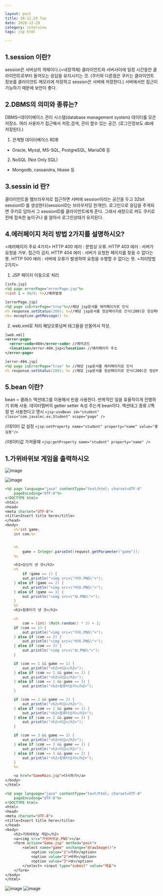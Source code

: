 ```yaml
---

layout: post
title: 20.12.29 Tue
date: 2020-12-29
category: interview
tags: jsp html

---
```


## 1.session 이란?
session은 서버상의 객체이다.(=내장객체)
클라이언트와 서버사이에 일정 시간동안 클라이언트로부터 들어오는 응답을 유지시키는 것. (쿠키와 다른점은 쿠키는 클라이언트 정보를 클라이언트 메모리에 저장하고 session은 서버에 저장한다.)
서버에서만 접근이 가능하기 때문에 보안이 좋다.

## 2.DBMS의 의미와 종류는?
DBMS=데이터베이스 관리 시스템(database management system)
데이터를 모은 저장소. 여러 사용자가 접근해서 저장,검색, 관리 할수 있는 공간. (로그인정보도 db에 저장된다.)

1. 관계형 데이터베이스 RDB
- Oracle, Mysql, MS-SQL, PostgreSQL, MariaDB 등

2. NoSQL (Not Only SQL) 
- Mongodb, cassandra, hbase 등


## 3.sessin id 란?
클라이언트들 웹브라우저로 접근하면 서버에 session이라는 공간을 두고 32bit sessionID 를 생성한다(sessionID는 브라우저당 한개만). 로그인으로 응답을 주게되면 쿠키로 담아서 그 sessionID를 클라이언트에게 준다. 그래서 새창으로 켜도 쿠키로 전에 접속한 놈이구나 를 알아서 로그인상태가 유지된다.

## 4.에러페이지 처리 방법 2가지를 설명하시오?
<에러페이지 주요 4가지>
HTTP 400 에러 : 문법상 오류.
HTTP 403 에러 : 서버가 요청을 거부. 접근이 금지.
HTTP 404 에러 : 서버가 요청한 페이지를 찾을 수 없다는 뜻.
HTTP 500 에러 : 서버에 오류가 발생하여 요청을 수행할 수 없다는 뜻.
<처리방법 2가지>
1. JSP 페이지 이동으로 처리
~~~jsp
[info.jsp]
<%@ page errorPage="errorPage.jsp"%>
<%int i = 40/0;	%>//예외발생
~~~
~~~jsp
[errorPage.jsp]
<%@ page isErrorPage="true"%>//해당 jsp문서를 에러페이지로 인식
<% response.setStatus(200); %>//해당 jsp문서를 정상페이지로 인식(200)은 정상페이지넘버
<%= exception.getMessage() %>
~~~

2. web.xml로 처리
해당오류넘버 태그들을 만들어서 작성.
~~~xml
[web.xml]
<error-page>
  <error-code>404</error-code> //에러코드
  <location>/error-404.jsp</location> //에러페이지 주소
</error-page> 
~~~
~~~jsp
[error-404.jsp]
<%@ page isErrorPage="true" %> //해당 jsp문서를 에러페이지로 인식
<% response.setStatus(200); %> //해당 jsp문서를 정상페이지로 인식(200)은 정상페이지넘버
~~~


## 5.bean 이란?
bean = 클래스
액션태그를 이용해서 빈을 사용한다.
반복적인 일을 효율적이게 진행하기 위해 사용.
데이터멤버의 getter setter 속성 주는게 bean이다.
액션태그 종류
//특정 빈 사용한다고 명시
`<jsp:useBean id="student" class="com.javalec.ex.Student" scope="page" />`

//데이터 값 설정
`<jsp:setProperty name="student" property="name" value="홍길동"/>`

//데이터값 가져올때
`<jsp:getProperty name="student" property="name" />`




## 1.가위바위보 게임을 출력하시오

![image](https://user-images.githubusercontent.com/74958197/103774049-50ac6780-506f-11eb-87c7-bb1d8f7337b8.png)

![image](https://user-images.githubusercontent.com/74958197/103774089-628e0a80-506f-11eb-9fdf-3307a61963db.png)
~~~jsp
<%@ page language="java" contentType="text/html; charset=UTF-8"
	pageEncoding="UTF-8"%>
<!DOCTYPE html>
<html>
<head>
<meta charset="UTF-8">
<title>Insert title here</title>
</head>
<body>
	<%!int game;
	int com;%>


	<%
		game = Integer.parseInt(request.getParameter("game"));
	%>

	<h2>당신이 낸 것</h2>
	<%
		if (game == 1) {
		out.println("<img src=\"가위.PNG\">");
	} else if (game == 2) {
		out.println("<img src=\"바위.PNG\">");
	} else if (game == 3) {
		out.println("<img src=\"보.PNG\">");
	}
	%>
	<h2>컴퓨터가 낸 것</h2>

	<%
		com = (int) (Math.random() * 3) + 1;
	if (com == 1) {
		out.println("<img src=\"가위.PNG\">");
	} else if (com == 2) {
		out.println("<img src=\"바위.PNG\">");
	} else if (com == 3) {
		out.println("<img src=\"보.PNG\">");
	}

	if (com == 1 && game == 1) {
		out.println("<h2>비김</h2>");
	} else if (com == 1 && game == 2) {
		out.println("<h2>이김</h2>");
	} else if (com == 1 && game == 3) {
		out.println("<h2>컴퓨터승리</h2>");
	}

	if (com == 2 && game == 2) {
		out.println("<h2>비김</h2>");
	} else if (com == 2 && game == 1) {
		out.println("<h2>컴퓨터승리</h2>");
	} else if (com == 2 && game == 3) {
		out.println("<h2>이김</h2>");
	}

	if (com == 3 && game == 3) {
		out.println("<h2>비김</h2>");
	} else if (com == 3 && game == 1) {
		out.println("<h2>이김</h2>");
	} else if (com == 3 && game == 2) {
		out.println("<h2>컴퓨터승리</h2>");
	}
	%>

	<a href="GameMain.jsp">다시하기</a>
</body>
</html>
~~~
~~~jsp
<%@ page language="java" contentType="text/html; charset=UTF-8"
	pageEncoding="UTF-8"%>
<!DOCTYPE html>
<html>
<head>
<meta charset="UTF-8">
<title>Insert title here</title>
</head>
<body>
	<h2>가위바위보 게임</h2>
	<a><img src="가위바위보.PNG"></a>
	<form action="Game.jsp" method="post">
		<select name="game" onchange="drawImage()">
			<option value="1">가위</option>
			<option value="2">바위</option>
			<option value="3">보</option>
		</select> <input type="submit" value="제출">
	</form>
</body>
</html>
~~~
![image](https://user-images.githubusercontent.com/74958197/103790874-1948b580-5085-11eb-934b-4491904f846c.png)
![image](https://user-images.githubusercontent.com/74958197/103790889-1c43a600-5085-11eb-9f0c-f612199f2640.png)
